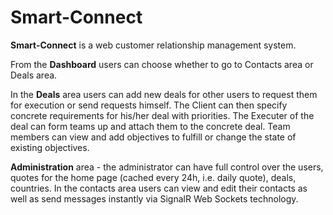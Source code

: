 # Smart-Connect #
**Smart-Connect** is a web customer relationship management system.

From the **Dashboard** users can choose whether to go to Contacts area or Deals area.

In the **Deals** area users can add new deals for other users to request them for execution or send requests himself. The Client can then specify concrete requirements for his/her deal with priorities. The Executer of the deal can form teams up and attach them to the concrete deal. Team members can view and add objectives to fulfill or change the state of existing objectives.

**Administration** area - the administrator can have full control over the users, quotes for the home page (cached every 24h, i.e. daily quote), deals, countries.
In the contacts area users can view and edit their contacts as well as send messages instantly via SignalR Web Sockets technology.
